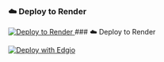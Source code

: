 ### ☁️ Deploy to Render
<a href="https://render.com/deploy?repo=https://github.com/render-examples/tailscale/tree/main">
  <img src="https://render.com/images/deploy-to-render-button.svg" alt="Deploy to Render">
</a>
### ☁️ Deploy to Render

[![Deploy with Edgio](https://docs.edg.io/button.svg)](https://app.layer0.co/deploy?repo=https://github.com/vmhlov/rama315)
